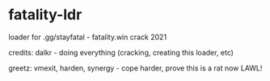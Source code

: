 # fatality-ldr
loader for .gg/stayfatal - fatality.win crack 2021

credits:
dalkr - doing everything (cracking, creating this loader, etc)

greetz:
vmexit, harden, synergy - cope harder, prove this is a rat now LAWL!
